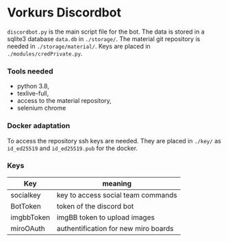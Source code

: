 # Vorkurs Discordbot

`discordbot.py` is the main script file for the bot.
The data is stored in a sqlite3 database `data.db` in `./storage/`.
The material git repository is needed in `./storage/material/`.
Keys are placed in `./modules/credPrivate.py`.

### Tools needed

* python 3.8, 
* texlive-full, 
* access to the material repository, 
* selenium chrome

### Docker adaptation

To access the repository ssh keys are needed.
They are placed in `./key/` as `id_ed25519` and `id_ed25519.pub` for the docker.

### Keys

| Key | meaning |
| --- | --- |
| socialkey | key to access social team commands |
| BotToken | token of the discord bot |
| imgbbToken | imgBB token to upload images |
| miroOAuth| authentification for new miro boards |